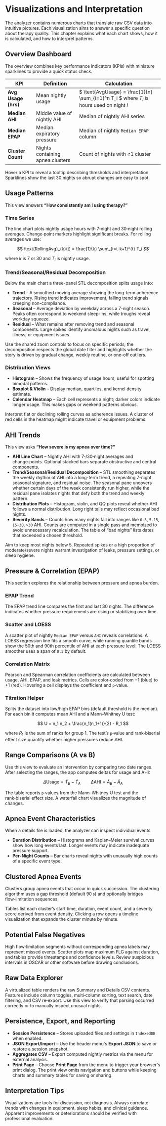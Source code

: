 # Visualizations and Interpretation

The analyzer contains numerous charts that translate raw CSV data into intuitive pictures. Each visualization aims to answer a specific question about therapy quality. This chapter explains what each chart shows, how it is calculated, and how to interpret patterns.

## Overview Dashboard

The overview combines key performance indicators (KPIs) with miniature sparklines to provide a quick status check.

| KPI                 | Definition                       | Calculation                                                                                |
| ------------------- | -------------------------------- | ------------------------------------------------------------------------------------------ |
| **Avg Usage (hrs)** | Mean nightly usage               | $ \text{AvgUsage} = \frac{1}{n} \sum\_{i=1}^n T_i $ where $T_i$ is hours used on night $i$ |
| **Median AHI**      | Middle value of nightly AHI      | Median of nightly AHI series                                                               |
| **Median EPAP**     | Median expiratory pressure       | Median of nightly `Median EPAP` column                                                     |
| **Cluster Count**   | Nights containing apnea clusters | Count of nights with ≥1 cluster                                                            |

Hover a KPI to reveal a tooltip describing thresholds and interpretation. Sparklines show the last 30 nights so abrupt changes are easy to spot.

## Usage Patterns

This view answers **“How consistently am I using therapy?”**

### Time Series

The line chart plots nightly usage hours with 7‑night and 30‑night rolling averages. Change‑point markers highlight significant breaks. For rolling averages we use:

$$
\text{RollingAvg}_{k}(t) = \frac{1}{k} \sum_{i=t-k+1}^{t} T_i
$$

where $k$ is 7 or 30 and $T_i$ is nightly usage.

### Trend/Seasonal/Residual Decomposition

Below the main chart a three-panel STL decomposition splits usage into:

- **Trend** – A smoothed moving average showing the long-term adherence trajectory. Rising trend indicates improvement, falling trend signals creeping non-compliance.
- **Seasonal** – Average deviation by weekday across a 7-night season. Peaks often correspond to weekend sleep-ins, while troughs reveal workday squeeze.
- **Residual** – What remains after removing trend and seasonal components. Large spikes identify anomalous nights such as travel, illness, or equipment issues.

Use the shared zoom controls to focus on specific periods; the decomposition respects the global date filter and highlights whether the story is driven by gradual change, weekly routine, or one-off outliers.

### Distribution Views

- **Histogram** – Shows the frequency of usage hours; useful for spotting bimodal patterns.
- **Boxplot & Violin** – Display median, quartiles, and kernel density estimate.
- **Calendar Heatmap** – Each cell represents a night; darker colors indicate longer usage. This makes gaps or weekend patterns obvious.

Interpret flat or declining rolling curves as adherence issues. A cluster of red cells in the heatmap might indicate travel or equipment problems.

## AHI Trends

This view asks **“How severe is my apnea over time?”**

- **AHI Line Chart** – Nightly AHI with 7‑/30‑night averages and change‑points. Optional stacked bars separate obstructive and central components.
- **Trend/Seasonal/Residual Decomposition** – STL smoothing separates the weekly rhythm of AHI into a long-term trend, a repeating 7-night seasonal signature, and residual noise. The seasonal pane uncovers whether certain days of the week consistently run higher, while the residual pane isolates nights that defy both the trend and weekly pattern.
- **Distribution Plots** – Histogram, violin, and QQ plots reveal whether AHI follows a normal distribution. Long right tails may reflect occasional bad nights.
- **Severity Bands** – Counts how many nights fall into ranges like `0‑5`, `5‑15`, `15‑30`, `>30` AHI. Counts are computed in a single pass and memoized to avoid unnecessary recalculation. The table of “bad nights” lists dates that exceeded a chosen threshold.

Aim to keep most nights below 5. Repeated spikes or a high proportion of moderate/severe nights warrant investigation of leaks, pressure settings, or sleep hygiene.

## Pressure & Correlation (EPAP)

This section explores the relationship between pressure and apnea burden.

### EPAP Trend

The EPAP trend line compares the first and last 30 nights. The difference indicates whether pressure requirements are rising or stabilizing over time.

### Scatter and LOESS

A scatter plot of nightly `Median EPAP` versus `AHI` reveals correlations. A LOESS regression line fits a smooth curve, while running quantile bands show the 50th and 90th percentile of AHI at each pressure level. The LOESS smoother uses a span of `0.5` by default.

### Correlation Matrix

Pearson and Spearman correlation coefficients are calculated between usage, AHI, EPAP, and leak metrics. Cells are color‑coded from −1 (blue) to +1 (red). Hovering a cell displays the coefficient and `p`‑value.

### Titration Helper

Splits the dataset into low/high EPAP bins (default threshold is the median). For each bin it computes mean AHI and a Mann–Whitney U test:

$$
U = n_1 n_2 + \frac{n_1(n_1+1)}{2} - R_1
$$

where $R_1$ is the sum of ranks for group 1. The test’s `p`‑value and rank‑biserial effect size quantify whether higher pressures reduce AHI.

## Range Comparisons (A vs B)

Use this view to evaluate an intervention by comparing two date ranges. After selecting the ranges, the app computes deltas for usage and AHI:

$$
\Delta \text{Usage} = \bar{T}_B - \bar{T}_A \quad\quad \Delta \text{AHI} = \bar{A}_B - \bar{A}_A
$$

The table reports `p`‑values from the Mann–Whitney U test and the rank‑biserial effect size. A waterfall chart visualizes the magnitude of changes.

## Apnea Event Characteristics

When a details file is loaded, the analyzer can inspect individual events.

- **Duration Distribution** – Histograms and Kaplan–Meier survival curves show how long events last. Longer events may indicate inadequate pressure support.
- **Per‑Night Counts** – Bar charts reveal nights with unusually high counts of a specific event type.

## Clustered Apnea Events

Clusters group apnea events that occur in quick succession. The clustering algorithm uses a gap threshold (default 90 s) and optionally bridges flow‑limitation sequences.

Tables list each cluster’s start time, duration, event count, and a severity score derived from event density. Clicking a row opens a timeline visualization that expands the cluster minute by minute.

## Potential False Negatives

High flow‑limitation segments without corresponding apnea labels may represent missed events. Scatter plots map maximum FLG against duration, and tables provide timestamps and confidence levels. Review suspicious intervals in OSCAR or other software before drawing conclusions.

## Raw Data Explorer

A virtualized table renders the raw Summary and Details CSV contents. Features include column toggles, multi‑column sorting, text search, date filtering, and CSV re‑export. Use this view to verify that parsing occurred correctly or to manually inspect unusual nights.

## Persistence, Export, and Reporting

- **Session Persistence** – Stores uploaded files and settings in `IndexedDB` when enabled.
- **JSON Export/Import** – Use the header menu's **Export JSON** to save or restore a session snapshot.
- **Aggregates CSV** – Export computed nightly metrics via the menu for external analysis.
- **Print Page** – Choose **Print Page** from the menu to trigger your browser's print dialog. The print view omits navigation and buttons while keeping charts and summary tables for saving or sharing.

## Interpretation Tips

Visualizations are tools for discussion, not diagnosis. Always correlate trends with changes in equipment, sleep habits, and clinical guidance. Apparent improvements or deteriorations should be verified with professional evaluation.
